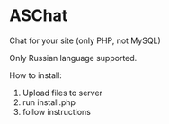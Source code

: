 ASChat
======

Chat for your site (only PHP, not MySQL)

Only Russian language supported.

How to install:
1. Upload files to server<br>
2. run install.php<br>
3. follow instructions<br> 